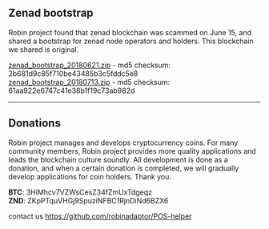 ## Zenad bootstrap  

Robin project found that zenad blockchain was scammed on June 15, and shared a bootstrap for zenad node operators and holders. This blockchain we shared is original.  
  
[zenad_bootstrap_20180621.zip](https://drive.google.com/open?id=1GSZYyYxIA8aIuzE2wTUITz81QO7UqBVr) - md5 checksum: 2b681d9c85f710be43485b3c5fddc5e8  
[zenad_bootstrap_20180713.zip](https://drive.google.com/open?id=1O7VQvn5kSOfQHqmOG3oNVdmvEaFk-0-K) - md5 checksum: 61aa922e6747c41e38b1f19c73ab982d  
  
***
## Donations  

Robin project manages and develops cryptocurrency coins. For many community members, Robin project provides more quality applications and leads the blockchain culture soundly. All development is done as a donation, and when a certain donation is completed, we will gradually develop applications for coin holders. Thank you.  
  
**BTC**: 3HiMhcv7VZWsCesZ34fZmUxTdgeqz  
**ZND**: ZKpPTquVHGj9SpuziNFBC1RjnDiNd6BZX6  
  
contact us https://github.com/robinadaptor/POS-helper  
  